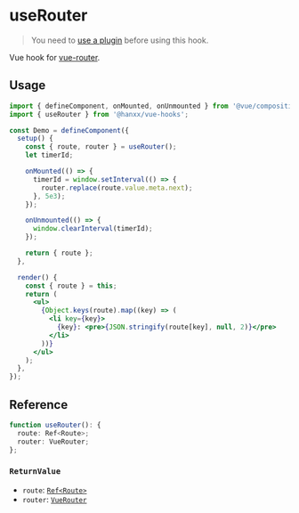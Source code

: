 # useRouter

> You need to [use a plugin](https://github.com/u3u/vue-hooks#usage) before using this hook.

Vue hook for [vue-router](https://router.vuejs.org).

## Usage

```jsx {6,11,19,23}
import { defineComponent, onMounted, onUnmounted } from '@vue/composition-api';
import { useRouter } from '@hanxx/vue-hooks';

const Demo = defineComponent({
  setup() {
    const { route, router } = useRouter();
    let timerId;

    onMounted(() => {
      timerId = window.setInterval(() => {
        router.replace(route.value.meta.next);
      }, 5e3);
    });

    onUnmounted(() => {
      window.clearInterval(timerId);
    });

    return { route };
  },

  render() {
    const { route } = this;
    return (
      <ul>
        {Object.keys(route).map((key) => (
          <li key={key}>
            {key}: <pre>{JSON.stringify(route[key], null, 2)}</pre>
          </li>
        ))}
      </ul>
    );
  },
});
```

## Reference

```typescript
function useRouter(): {
  route: Ref<Route>;
  router: VueRouter;
};
```

### `ReturnValue`

- `route`: [`Ref<Route>`](https://router.vuejs.org/api/#route-object-properties)
- `router`: [`VueRouter`](https://router.vuejs.org/api/#router-instance-methods)
